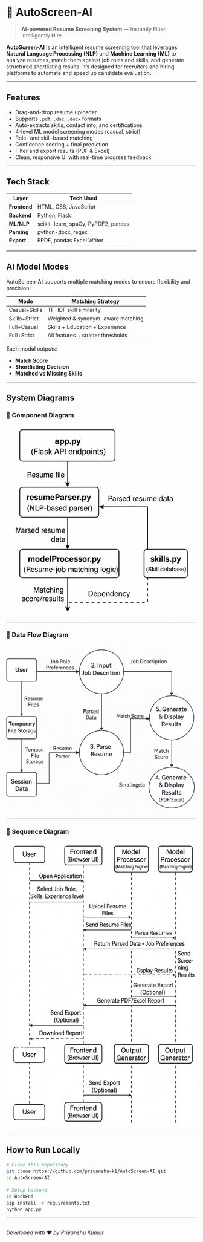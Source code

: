 # 🧠 AutoScreen-AI

>  **AI-powered Resume Screening System** — Instantly Filter, Intelligently Hire.

**[AutoScreen-AI](https://github.com/priyanshu-k1/AutoScreen-AI)** is an intelligent resume screening tool that leverages **Natural Language Processing (NLP)** and **Machine Learning (ML)** to analyze resumes, match them against job roles and skills, and generate structured shortlisting results. It’s designed for recruiters and hiring platforms to automate and speed up candidate evaluation.

---

##  Features

- Drag-and-drop resume uploader  
- Supports `.pdf`, `.doc`, `.docx` formats  
- Auto-extracts skills, contact info, and certifications  
- 4-level ML model screening modes (casual, strict)  
- Role- and skill-based matching  
- Confidence scoring + final prediction  
- Filter and export results (PDF & Excel)  
- Clean, responsive UI with real-time progress feedback
---

##  Tech Stack

| Layer       | Tech Used                          |
|-------------|------------------------------------|
| **Frontend**  | HTML, CSS, JavaScript             |
| **Backend**   | Python, Flask                     |
| **ML/NLP**    | scikit-learn, spaCy, PyPDF2, pandas |
| **Parsing**   | python-docx, regex                |
| **Export**    | FPDF, pandas Excel Writer         |

---

## AI Model Modes

AutoScreen-AI supports multiple matching modes to ensure flexibility and precision:

| Mode            | Matching Strategy                      |
|------------------|------------------------------------------|
| Casual+Skills    | TF-IDF skill similarity                  |
| Skills+Strict    | Weighted & synonym-aware matching        |
| Full+Casual      | Skills + Education + Experience          |
| Full+Strict      | All features + stricter thresholds       |

Each model outputs:
- **Match Score**
- **Shortlisting Decision**
- **Matched vs Missing Skills**

---

## System Diagrams

### 🔹 Component Diagram
![Component Diagram](https://github.com/priyanshu-k1/AutoScreen-AI/raw/main/diagram/Component%20Diagram.png)

---

### 🔹 Data Flow Diagram
![Data Flow Diagram](https://github.com/priyanshu-k1/AutoScreen-AI/raw/main/diagram/Data%20Flow%20Diagram.png)

---

### 🔹 Sequence Diagram
![Sequence Diagram](https://github.com/priyanshu-k1/AutoScreen-AI/raw/main/diagram/Sequence%20diagram.png)

---

##  How to Run Locally

```bash
# Clone this repository
git clone https://github.com/priyanshu-k1/AutoScreen-AI.git
cd AutoScreen-AI

# Setup backend
cd BackEnd
pip install -r requirements.txt
python app.py
```
---
##
*Developed with ❤️ by Priyanshu Kumar*
